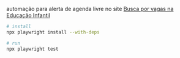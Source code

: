 automação para alerta de agenda livre no site [Busca por vagas na Educação Infantil](https://prefeitura.poa.br/carta-de-servicos/educacao-infantil)

```bash
# install
npx playwright install --with-deps

# run
npx playwright test
```
